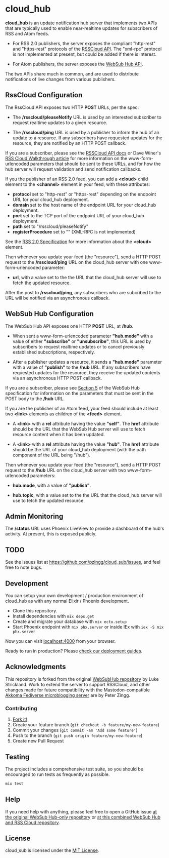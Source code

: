 # cloud_hub

**cloud_hub** is an update notification hub server that implements two APIs
that are typically used to enable near-realtime updates for subscribers of
RSS and Atom feeds.

* For RSS 2.0 publishers, the server exposes the compliant "http-rest" and
  "https-rest" protocols of the [RSSCloud API](https://www.rssboard.org/rsscloud-interface). The "xml-rpc" protocol is not implemented at present,
  but could be added if there is interest.

* For Atom publishers, the server exposes the
  [WebSub Hub API](https://www.w3.org/TR/websub/).

The two APIs share much in common, and are used to distribute notifications of
live changes from various publishers.

## RssCloud Configuration

The RssCloud API exposes two HTTP **POST** URLs, per the spec:

* The **/rsscloud/pleaseNotify** URL is used by an interested subscriber to request
realtime updates to a given resource.

* The **/rsscloud/ping** URL is used by a publisher to inform the hub of an
update to a resource. If any subscribers have requested updates for the
resource, they are notified by an HTTP POST callback.

If you are a subscriber, please see the
[RSSCloud API docs](https://www.rssboard.org/rsscloud-interface) or Dave Winer's
[RSS Cloud Walkthrough article](https://rsscloud.org/walkthrough/)
for more information on the www-form-urlencoded parameters that should
be sent to these URLs, and for how the hub server will request validation and
send notification callbacks.

If you the publisher of an RSS 2.0 feed, you can add a **\<cloud\>** child element
to the **\<channel\>** element in your feed, with these attributes:

* **protocol** set to "http-rest" or "https-rest" depending on the endpoint URL
for your cloud_hub deployment.
* **domain** set to the host name of the endpoint URL
for your cloud_hub deployment.
* **port** set to the TCP port of the endpoint URL of your cloud_hub deployment.
* **path** set to "/rsscloud/pleaseNotify"
* **registerProcedure** set to "" (XML-RPC is not implemented)

See the [RSS 2.0 Specification](https://www.rssboard.org/rss-specification#ltcloudgtSubelementOfLtchannelgt)
for more information about the **\<cloud\>** element.

Then whenever you update your feed (the "resource"), send a HTTP POST request
to the **/rsscloud/ping** URL on the cloud_hub server with one
www-form-urlencoded parameter:

* **url**, with a value set to the the URL that the cloud_hub server will use to
fetch the updated resource.

After the post to **/rsscloud/ping**, any subscribers who are subcribed to
the URL will be notified via an asynchronous callback.

## WebSub Hub Configuration

The WebSub Hub API exposes one HTTP **POST** URL, at **/hub**.

* When sent a www-form-urlencoded parameter **"hub.mode"** with a value of
either **"subscribe"** or **"unsubscribe"**, this URL is used by subscribers to request
realtime updates or to cancel previously established subscriptions, respectively.

* After a publisher updates a resource, it sends a **"hub.mode"** parameter with
a value of **"publish"** to the **/hub** URL. If any subscribers have requested
updates for the resource, they receive the updated contents via an asynchronous
HTTP POST callback.

If you are a subscriber, please see
[Section 5](https://www.w3.org/TR/websub/#subscribing-and-unsubscribing)
of the WebSub Hub specification for information on the parameters that must
be sent in the POST body to the **/hub** URL.

If you are the publisher of an Atom feed, your feed should include at
least two **\<link\>** elements as children of the **\<feed\>** element.

* A **\<link\>** with a **rel** attribute having the value **"self"**. The
**href** attribute should be the URL that the WebSub Hub server will
use to fetch resource content when it has been updated.

* A **\<link\>** with a **rel** attribute having the value **"hub"**. The
**href** attribute should be the URL of your cloud_hub deployment
(with the path component of the URL being "/hub").

Then whenever you update your feed (the "resource"), send a HTTP POST request
to the **/hub** URL on the cloud_hub server with two www-form-urlencoded parameters:

* **hub.mode**, with a value of **"publish"**.

* **hub.topic**, with a value set to the the URL that the cloud_hub server will use to
fetch the updated resource.

## Admin Monitoring

The **/status** URL uses Phoenix LiveView to provide a dashboard of the
hub's activity. At present, this is exposed publicly.

## TODO

See the issues list at https://github.com/pzingg/cloud_sub/issues, and
feel free to note bugs.

## Development

You can setup your own development / production environment of cloud_hub as
with any normal Elixir / Phoenix development.

  * Clone this repository.
  * Install dependencies with `mix deps.get`
  * Create and migrate your database with `mix ecto.setup`
  * Start Phoenix endpoint with `mix phx.server` or inside IEx with `iex -S mix phx.server`

Now you can visit [localhost:4000](http://localhost:4000) from your browser.

Ready to run in production? Please
[check our deployment guides](https://hexdocs.pm/phoenix/deployment.html).

## Acknowledgments

This repository is forked from the original
[WebSubHub repository](https://github.com/clone1018/WebSubHub) by Luke Strickland.
Work to extend the server to support RSSCloud, and other changes made for future
compatibility with the Mastodon-compatible
[Akkoma Fediverse microblogging server](https://akkoma.dev/AkkomaGang/akkoma/)
are by Peter Zingg.

### Contributing

1. [Fork it!](https://github.com/pzingg/cloud_hub)
2. Create your feature branch (`git checkout -b feature/my-new-feature`)
3. Commit your changes (`git commit -am 'Add some feature'`)
4. Push to the branch (`git push origin feature/my-new-feature`)
5. Create new Pull Request

## Testing

The project includes a comprehensive test suite, so you should be encouraged to run tests as frequently as possible.

```sh
mix test
```

## Help

If you need help with anything, please feel free to open a GitHub issue
[at the original WebSub Hub-only repository](https://github.com/clone1018/WebSubHub/issues) or [at this combined WebSub Hub and RSS Cloud repository](https://github.com/pzingg/cloud_hub/issues).

## License

cloud_sub is licensed under the [MIT License](LICENSE.md).

